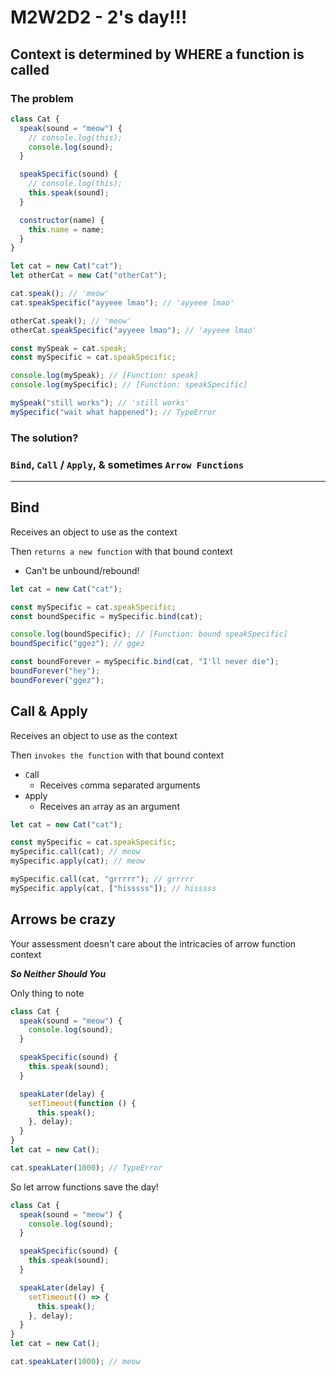 # M2W2D2 - 2's day!!!

## Context is determined by WHERE a function is called

### The problem

```js
class Cat {
  speak(sound = "meow") {
    // console.log(this);
    console.log(sound);
  }

  speakSpecific(sound) {
    // console.log(this);
    this.speak(sound);
  }

  constructor(name) {
    this.name = name;
  }
}

let cat = new Cat("cat");
let otherCat = new Cat("otherCat");

cat.speak(); // 'meow'
cat.speakSpecific("ayyeee lmao"); // 'ayyeee lmao'

otherCat.speak(); // 'meow'
otherCat.speakSpecific("ayyeee lmao"); // 'ayyeee lmao'

const mySpeak = cat.speak;
const mySpecific = cat.speakSpecific;

console.log(mySpeak); // [Function: speak]
console.log(mySpecific); // [Function: speakSpecific]

mySpeak("still works"); // 'still works'
mySpecific("wait what happened"); // TypeError
```

### The solution?

### `Bind`, `Call` / `Apply`, & sometimes `Arrow Functions`

---

## Bind

Receives an object to use as the context

Then `returns a new function` with that bound context

- Can't be unbound/rebound!

```js
let cat = new Cat("cat");

const mySpecific = cat.speakSpecific;
const boundSpecific = mySpecific.bind(cat);

console.log(boundSpecific); // [Function: bound speakSpecific]
boundSpecific("ggez"); // ggez

const boundForever = mySpecific.bind(cat, "I'll never die");
boundForever("hey");
boundForever("ggez");
```

## Call & Apply

Receives an object to use as the context

Then `invokes the function` with that bound context

- `C`all
  - Receives `c`omma separated arguments
- `A`pply
  - Receives an `a`rray as an argument

```js
let cat = new Cat("cat");

const mySpecific = cat.speakSpecific;
mySpecific.call(cat); // meow
mySpecific.apply(cat); // meow

mySpecific.call(cat, "grrrrr"); // grrrrr
mySpecific.apply(cat, ["hisssss"]); // hisssss
```

## Arrows be crazy

Your assessment doesn't care about the intricacies of arrow function context

**_So Neither Should You_**

Only thing to note

```js
class Cat {
  speak(sound = "meow") {
    console.log(sound);
  }

  speakSpecific(sound) {
    this.speak(sound);
  }

  speakLater(delay) {
    setTimeout(function () {
      this.speak();
    }, delay);
  }
}
let cat = new Cat();

cat.speakLater(1000); // TypeError
```

So let arrow functions save the day!

```js
class Cat {
  speak(sound = "meow") {
    console.log(sound);
  }

  speakSpecific(sound) {
    this.speak(sound);
  }

  speakLater(delay) {
    setTimeout(() => {
      this.speak();
    }, delay);
  }
}
let cat = new Cat();

cat.speakLater(1000); // meow
```
